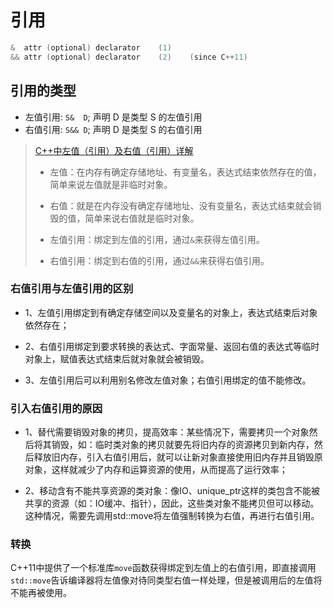 # 引用

```cpp
&  attr ﻿(optional) declarator    (1)    
&& attr ﻿(optional) declarator    (2)    (since C++11)
```

## 引用的类型

- 左值引用: `S&  D`; 声明 D 是类型 S 的左值引用
- 右值引用: `S&& D`; 声明 D 是类型 S 的右值引用

> [C++中左值（引用）及右值（引用）详解](https://blog.csdn.net/weixin_43064827/article/details/120803409)
> 
> - 左值：在内存有确定存储地址、有变量名，表达式结束依然存在的值，简单来说左值就是非临时对象。
> 
> - 右值：就是在内存没有确定存储地址、没有变量名，表达式结束就会销毁的值，简单来说右值就是临时对象。
> 
> - 左值引用：绑定到左值的引用，通过`&`来获得左值引用。
> 
> - 右值引用：绑定到右值的引用，通过`&&`来获得右值引用。

### 右值引用与左值引用的区别

- 1、左值引用绑定到有确定存储空间以及变量名的对象上，表达式结束后对象依然存在；

- 2、右值引用绑定到要求转换的表达式、字面常量、返回右值的表达式等临时对象上，赋值表达式结束后就对象就会被销毁。

- 3、左值引用后可以利用别名修改左值对象；右值引用绑定的值不能修改。

### 引入右值引用的原因

- 1、替代需要销毁对象的拷贝，提高效率：某些情况下，需要拷贝一个对象然后将其销毁，如：临时类对象的拷贝就要先将旧内存的资源拷贝到新内存，然后释放旧内存，引入右值引用后，就可以让新对象直接使用旧内存并且销毁原对象，这样就减少了内存和运算资源的使用，从而提高了运行效率；

- 2、移动含有不能共享资源的类对象：像IO、unique_ptr这样的类包含不能被共享的资源（如：IO缓冲、指针），因此，这些类对象不能拷贝但可以移动。这种情况，需要先调用std::move将左值强制转换为右值，再进行右值引用。

### 转换

C++11中提供了一个标准库`move`函数获得绑定到左值上的右值引用，即直接调用`std::move`告诉编译器将左值像对待同类型右值一样处理，但是被调用后的左值将不能再被使用。